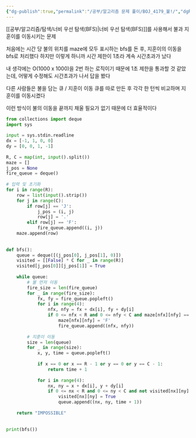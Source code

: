 ```yaml
---
{"dg-publish":true,"permalink":"/공부/알고리즘 문제 풀이/BOJ_4179_불!/","dgPassFrontmatter":true}
---
```


[[공부/알고리즘/탐색/너비 우선 탐색(BFS)\|너비 우선 탐색(BFS)]]를 사용해서 불과 지훈이를 이동시키는 문제

처음에는 시간 당 불의 위치를 maze에 모두 표시하는 bfs를 돈 후, 지훈이의 이동을 bfs로 처리했다
하지만 이렇게 하니까 시간 제한이 1초라 계속 시간초과가 났다

내 생각에는 O(1000 x 1000)을 2번 하는 로직이기 때문에 1초 제한을 통과할 것 같았는데, 어떻게 수정해도 시간초과가 나서 답을 봤다

다른 사람들은 불을 담는 큐 / 지훈이 이동 큐를 따로 만든 후 각각 한 턴씩 비교하며 지훈이를 이동시켰다

이런 방식이 불의 이동을 끝까지 채울 필요가 없기 때문에 더 효율적이다


```python
from collections import deque  
import sys  
  
input = sys.stdin.readline  
dx = [-1, 1, 0, 0]  
dy = [0, 0, 1, -1]  
  
R, C = map(int, input().split())  
maze = []  
j_pos = None  
fire_queue = deque()  
  
# 입력 및 초기화  
for i in range(R):  
    row = list(input().strip())  
    for j in range(C):  
        if row[j] == 'J':  
            j_pos = (i, j)  
            row[j] = '.'  
        elif row[j] == 'F':  
            fire_queue.append((i, j))  
    maze.append(row)  
  
  
def bfs():  
    queue = deque([(j_pos[0], j_pos[1], 0)])  
    visited = [[False] * C for _ in range(R)]  
    visited[j_pos[0]][j_pos[1]] = True  
  
    while queue:  
        # 불 먼저 이동  
        fire_size = len(fire_queue)  
        for _ in range(fire_size):  
            fx, fy = fire_queue.popleft()  
            for i in range(4):  
                nfx, nfy = fx + dx[i], fy + dy[i]  
                if 0 <= nfx < R and 0 <= nfy < C and maze[nfx][nfy] == '.':  
                    maze[nfx][nfy] = 'F'  
                    fire_queue.append((nfx, nfy))  
  
        # 지훈이 이동  
        size = len(queue)  
        for _ in range(size):  
            x, y, time = queue.popleft()  
  
            if x == 0 or x == R - 1 or y == 0 or y == C - 1:  
                return time + 1  
  
            for i in range(4):  
                nx, ny = x + dx[i], y + dy[i]  
                if 0 <= nx < R and 0 <= ny < C and not visited[nx][ny] and maze[nx][ny] == '.':  
                    visited[nx][ny] = True  
                    queue.append((nx, ny, time + 1))  
  
    return "IMPOSSIBLE"  
  
  
print(bfs())
```